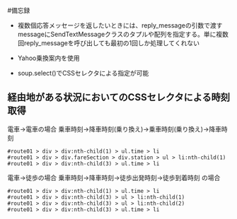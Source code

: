 #備忘録

- 複数個応答メッセージを返したいときには、reply_messageの引数で渡すmessageにSendTextMessageクラスのタプルや配列を指定する。単に複数回reply_messageを呼び出しても最初の1回しか処理してくれない

- Yahoo乗換案内を使用

- soup.select()でCSSセレクタによる指定が可能

## 経由地がある状況においてのCSSセレクタによる時刻取得
電車->電車の場合
乗車時刻->降車時刻(乗り換え)->乗車時刻(乗り換え)->降車時刻
```
#route01 > div > div:nth-child(1) > ul.time > li
#route01 > div > div.fareSection > div.station > ul > li:nth-child(1)
#route01 > div > div:nth-child(3) > ul.time > li
```
電車->徒歩の場合
乗車時刻->降車時刻->徒歩出発時刻->徒歩到着時刻 の場合
```
#route01 > div > div:nth-child(1) > ul.time > li
#route01 > div > div:nth-child(3) > ul > li:nth-child(1)
#route01 > div > div:nth-child(3) > ul > li:nth-child(2)
#route01 > div > div:nth-child(3) > ul.time > li
```
